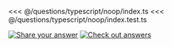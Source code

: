 <<< @/questions/typescript/noop/index.ts
<<< @/questions/typescript/noop/index.test.ts

[![Share your answer](https://img.shields.io/badge/Share_your_answer-blue?style=flat)](https://github.com/utility-challenges/utility-challenges/issues/new?template=answer.md&title=[answer+-+typescript/noop])
[![Check out answers](https://img.shields.io/badge/Check_out_answers-green?style=flat)](https://github.com/utility-challenges/utility-challenges/issues?q=is%3Aopen,closed+label%3Atypescript/noop+label%3Aanswer+)
